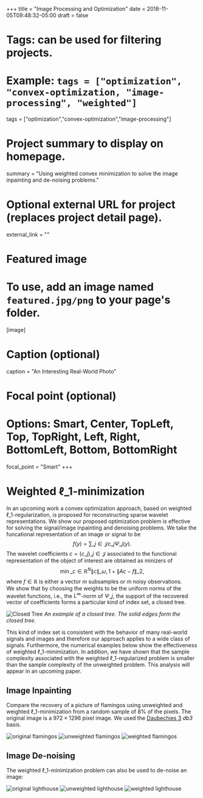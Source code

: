 +++
title = "Image Processing and Optimization"
date = 2018-11-05T09:48:32-05:00
draft = false

# Tags: can be used for filtering projects.
# Example: `tags = ["optimization", "convex-optimization, "image-processing", "weighted"]`
tags = ["optimization","convex-optimization","image-processing"]

# Project summary to display on homepage.
summary = "Using weighted convex minimization to solve the image inpainting and de-noising problems."

# Optional external URL for project (replaces project detail page).
external_link = ""

# Featured image
# To use, add an image named `featured.jpg/png` to your page's folder. 
[image]
  # Caption (optional)
  caption = "An Interesting Real-World Photo"

  # Focal point (optional)
  # Options: Smart, Center, TopLeft, Top, TopRight, Left, Right, BottomLeft, Bottom, BottomRight
  focal_point = "Smart"
+++

# Weighted $\ell\_1$-minimization

In an upcoming work a convex optimization approach, 
based on weighted $\ell\_1$-regularization, is proposed
for reconstructing sparse wavelet representations. 
We show our proposed optimization problem
is effective for solving the signal/image inpainting and denoising problems.
We take the funcational representation of an image or signal to be
$$ f(y) = \sum\_{j \in \mathcal{J}} c\_j \Psi\_j(y) . $$
The wavelet coefficients $c = (c\_j)\_{j \in \mathcal{J}}$ 
associated to the functional representation of the 
object of interest are obtained as minizers of  
$$ \min\_{c \in \mathbb{R}^N} \lVert c \rVert\_{\omega,1} + \lVert Ac - f \rVert\_2, $$
where $f \in \mathbb{R}$ is either a vector $m$ subsamples or $m$ 
noisy observations.  
We show that by choosing the weights to be the uniform norms of the wavelet functions,
i.e., the $L^\infty$-norm of $\Psi\_j$,
the support of the recovered vector of coefficients forms a particular kind of index set, 
a closed tree.

![Closed Tree](closed_tree.png)
*An example of a closed tree. The solid edges form the closed tree.*

This kind of index set is consistent with the behavior of many real-world signals and 
images and therefore our approach applies to a wide class of signals. 
Furthermore, the numerical examples below show the effectiveness 
of weighted $\ell\_1$-minimization. In addition, we have shown 
that the sample complexity associated with the weighted 
$\ell\_1$-regularized problem is smaller than the sample complexity 
of the unweighted problem. This analysis will appear in an upcoming paper.

## Image Inpainting

Compare the recovery of a picture of flamingos using unweighted and weighted 
$\ell\_1$-minimization from a random sample of $8\%$ of the pixels.
The original image is a $972 \times 1296$ pixel image. We used the 
[Daubechies 3](https://wikipedia.org/wiki/daubechies_wavelet) _db3_ basis.

![original flamingos](_fig_flamingos_orig.png)
![unweighted flamingos](_fig_flamingos_unweighted_8p.png) 
![weighted flamingos](_fig_flamingos_weighted_8p.png)

## Image De-noising

The weighted $\ell\_1$-minimization problem can also be used to de-noise an image:

![original lighthouse](_fig_lighthouse_noisy.png)
![unweighted lighthouse](_fig_lighthouse_unweighted_denoised.png)
![weighted lighthouse](_fig_lighthouse_weighted_denoised.png)


